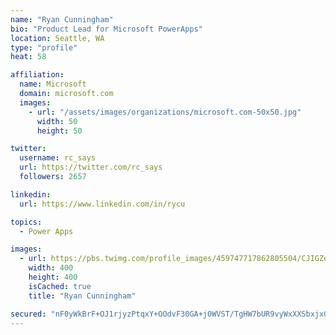 ```yaml
---
name: "Ryan Cunningham"
bio: "Product Lead for Microsoft PowerApps"
location: Seattle, WA
type: "profile"
heat: 58

affiliation:
  name: Microsoft
  domain: microsoft.com
  images:
    - url: "/assets/images/organizations/microsoft.com-50x50.jpg"
      width: 50
      height: 50

twitter:
  username: rc_says
  url: https://twitter.com/rc_says
  followers: 2657

linkedin:
  url: https://www.linkedin.com/in/rycu

topics:
  - Power Apps

images:
  - url: https://pbs.twimg.com/profile_images/459747717862805504/CJIGZejd_400x400.png
    width: 400
    height: 400
    isCached: true
    title: "Ryan Cunningham"

secured: "nF0yWkBrF+OJ1rjyzPtqxY+OOdvF30GA+j0WVST/TgHW7bUR9vyWxXXSbxjxGhNooCT5BUjHyG3rmz5K6tZX8IqEqvtkiUxG+453ymm0KD6TmcVYEesTVfjOPVouXuhFm9QeofO/kLUmwwxo37HmwkplW5Yo9uXlxh3tZG0rXFMbs4AEx2TIZ7ap4sGqsEMuPPiqQojafB1qD6K9xEfvW4/oQuOOhZFWVxtwTmmN2L8mi4cY8Hjs145f7C3XdeTAMs35hO0fv6nffdmW/i3k3Xb4uy5cefVwkVj4g5OOEjOxYqKU4BGi3KkTTvti+X6jPjImjyGkFndFKZiepDOxjgOzEajDZrH7GNIxYx92fzLFBny4NiRyFuw1TJ/hV5n2JnAiv5Qi8dnk0bobZHypG4c0FdnS1oChFi+w7ZhQUww=;b6fpjk2ApYPnJb4ZGOCTXA=="
---
```


